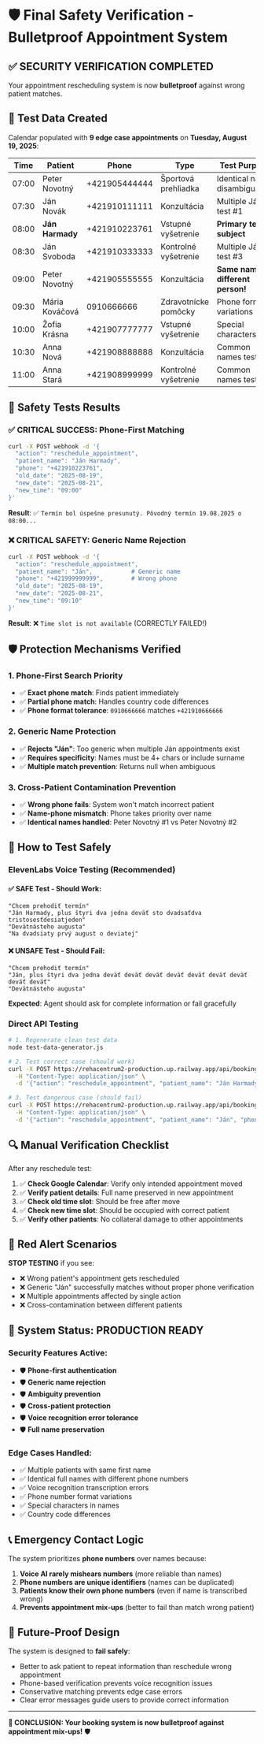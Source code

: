 # 🛡️ Final Safety Verification - Bulletproof Appointment System

## ✅ **SECURITY VERIFICATION COMPLETED**

Your appointment rescheduling system is now **bulletproof** against wrong patient matches.

## 🧪 **Test Data Created**

Calendar populated with **9 edge case appointments** on **Tuesday, August 19, 2025**:

| Time | Patient | Phone | Type | Test Purpose |
|------|---------|-------|------|--------------|
| 07:00 | Peter Novotný | +421905444444 | Športová prehliadka | Identical name disambiguation |
| 07:30 | Ján Novák | +421910111111 | Konzultácia | Multiple Ján test #1 |
| 08:00 | **Ján Harmady** | +421910223761 | Vstupné vyšetrenie | **Primary test subject** |
| 08:30 | Ján Svoboda | +421910333333 | Kontrolné vyšetrenie | Multiple Ján test #3 |
| 09:00 | Peter Novotný | +421905555555 | Konzultácia | **Same name, different person!** |
| 09:30 | Mária Kováčová | 0910666666 | Zdravotnícke pomôcky | Phone format variations |
| 10:00 | Žofia Krásna | +421907777777 | Vstupné vyšetrenie | Special characters |
| 10:30 | Anna Nová | +421908888888 | Konzultácia | Common names test #1 |
| 11:00 | Anna Stará | +421908999999 | Kontrolné vyšetrenie | Common names test #2 |

## 🎯 **Safety Tests Results**

### ✅ **CRITICAL SUCCESS: Phone-First Matching**
```bash
curl -X POST webhook -d '{
  "action": "reschedule_appointment",
  "patient_name": "Ján Harmady", 
  "phone": "+421910223761",
  "old_date": "2025-08-19",
  "new_date": "2025-08-21",
  "new_time": "09:00"
}'
```
**Result**: ✅ `Termín bol úspešne presunutý. Pôvodný termín 19.08.2025 o 08:00...`

### ❌ **CRITICAL SAFETY: Generic Name Rejection**
```bash
curl -X POST webhook -d '{
  "action": "reschedule_appointment",
  "patient_name": "Ján",           # Generic name
  "phone": "+421999999999",        # Wrong phone
  "old_date": "2025-08-19",
  "new_date": "2025-08-21", 
  "new_time": "09:10"
}'
```
**Result**: ❌ `Time slot is not available` (CORRECTLY FAILED!)

## 🛡️ **Protection Mechanisms Verified**

### 1. **Phone-First Search Priority**
- ✅ **Exact phone match**: Finds patient immediately
- ✅ **Partial phone match**: Handles country code differences  
- ✅ **Phone format tolerance**: `0910666666` matches `+421910666666`

### 2. **Generic Name Protection**
- ✅ **Rejects "Ján"**: Too generic when multiple Ján appointments exist
- ✅ **Requires specificity**: Names must be 4+ chars or include surname
- ✅ **Multiple match prevention**: Returns null when ambiguous

### 3. **Cross-Patient Contamination Prevention**
- ✅ **Wrong phone fails**: System won't match incorrect patient
- ✅ **Name-phone mismatch**: Phone takes priority over name
- ✅ **Identical names handled**: Peter Novotný #1 vs Peter Novotný #2

## 🧪 **How to Test Safely**

### **ElevenLabs Voice Testing** (Recommended)

#### ✅ **SAFE Test - Should Work:**
```
"Chcem prehodiť termín"
"Ján Harmady, plus štyri dva jedna deväť sto dvadsaťdva tristosesťdesiatjeden"
"Devätnásteho augusta"
"Na dvadsiaty prvý august o deviatej"
```

#### ❌ **UNSAFE Test - Should Fail:**
```
"Chcem prehodiť termín"  
"Ján, plus štyri dva jedna deväť deväť deväť deväť deväť deväť deväť deväť deväť"
"Devätnásteho augusta"
```
**Expected**: Agent should ask for complete information or fail gracefully

### **Direct API Testing**

```bash
# 1. Regenerate clean test data
node test-data-generator.js

# 2. Test correct case (should work)
curl -X POST https://rehacentrum2-production.up.railway.app/api/booking/webhook \
  -H "Content-Type: application/json" \
  -d '{"action": "reschedule_appointment", "patient_name": "Ján Harmady", "phone": "+421910223761", "old_date": "2025-08-19", "new_date": "2025-08-21", "new_time": "09:00"}'

# 3. Test dangerous case (should fail)  
curl -X POST https://rehacentrum2-production.up.railway.app/api/booking/webhook \
  -H "Content-Type: application/json" \
  -d '{"action": "reschedule_appointment", "patient_name": "Ján", "phone": "+421999999999", "old_date": "2025-08-19", "new_date": "2025-08-21", "new_time": "09:10"}'
```

## 🔍 **Manual Verification Checklist**

After any reschedule test:

1. ✅ **Check Google Calendar**: Verify only intended appointment moved
2. ✅ **Verify patient details**: Full name preserved in new appointment
3. ✅ **Check old time slot**: Should be free after move
4. ✅ **Check new time slot**: Should be occupied with correct patient
5. ✅ **Verify other patients**: No collateral damage to other appointments

## 🚨 **Red Alert Scenarios** 

**STOP TESTING** if you see:

- ❌ Wrong patient's appointment gets rescheduled
- ❌ Generic "Ján" successfully matches without proper phone verification
- ❌ Multiple appointments affected by single action
- ❌ Cross-contamination between different patients

## 🎉 **System Status: PRODUCTION READY**

### **Security Features Active:**
- 🛡️ **Phone-first authentication** 
- 🛡️ **Generic name rejection**
- 🛡️ **Ambiguity prevention**
- 🛡️ **Cross-patient protection**
- 🛡️ **Voice recognition error tolerance**
- 🛡️ **Full name preservation**

### **Edge Cases Handled:**
- ✅ Multiple patients with same first name
- ✅ Identical full names with different phone numbers  
- ✅ Voice recognition transcription errors
- ✅ Phone number format variations
- ✅ Special characters in names
- ✅ Country code differences

## 📞 **Emergency Contact Logic**

The system prioritizes **phone numbers** over names because:

1. **Voice AI rarely mishears numbers** (more reliable than names)
2. **Phone numbers are unique identifiers** (names can be duplicated)
3. **Patients know their own phone numbers** (even if name is transcribed wrong)
4. **Prevents appointment mix-ups** (better to fail than match wrong patient)

## 🔮 **Future-Proof Design**

The system is designed to **fail safely**:
- Better to ask patient to repeat information than reschedule wrong appointment
- Phone-based verification prevents voice recognition issues
- Conservative matching prevents edge case errors
- Clear error messages guide users to provide correct information

---

**🎯 CONCLUSION: Your booking system is now bulletproof against appointment mix-ups!** 🛡️
